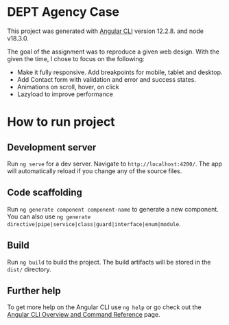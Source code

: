 # DEPT Agency Case

This project was generated with [Angular CLI](https://github.com/angular/angular-cli) version 12.2.8. and node v18.3.0.

The goal of the assignment was to reproduce a given web design. With the given the time, I chose to focus on the following:

- Make it fully responsive. Add breakpoints for mobile, tablet and desktop.
- Add Contact form with validation and error and success states.
- Animations on scroll, hover, on click
- Lazyload to improve performance 

# How to run project

## Development server

Run `ng serve` for a dev server. Navigate to `http://localhost:4200/`. The app will automatically reload if you change any of the source files.

## Code scaffolding

Run `ng generate component component-name` to generate a new component. You can also use `ng generate directive|pipe|service|class|guard|interface|enum|module`.

## Build

Run `ng build` to build the project. The build artifacts will be stored in the `dist/` directory.

## Further help

To get more help on the Angular CLI use `ng help` or go check out the [Angular CLI Overview and Command Reference](https://angular.io/cli) page.
